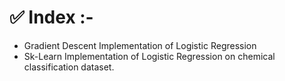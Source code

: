 # ✅ Index :- 
- Gradient Descent Implementation of Logistic Regression
- Sk-Learn Implementation of Logistic Regression on chemical classification dataset.
